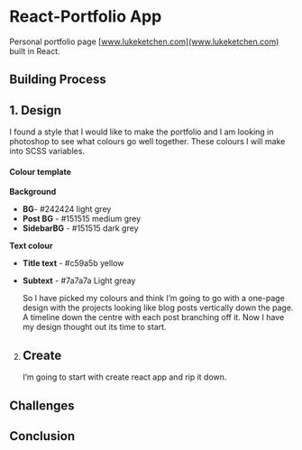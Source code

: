 # React-Portfolio App

Personal portfolio page [www.lukeketchen.com](www.lukeketchen.com) built in React.

## Building Process

## 1. Design

I found a style that I would like to make the portfolio and I am looking in photoshop to see what colours go well together. These colours I will make into SCSS variables.

#### Colour template

**Background**

- **BG**- #242424 light grey
- **Post BG** - #151515 medium grey
- **SidebarBG** - #151515 dark grey

**Text colour**

- **Title text** - #c59a5b yellow
- **Subtext** - #7a7a7a Light greay

  So I have picked my colours and think I’m going to go with a one-page design with the projects looking like blog posts vertically down the page. A timeline down the centre with each post branching off it. Now I have my design thought out its time to start.

2. ## Create

   I’m going to start with create react app and rip it down.

## Challenges

## Conclusion
